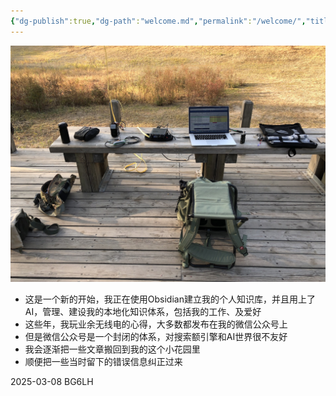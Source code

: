 ```yaml
---
{"dg-publish":true,"dg-path":"welcome.md","permalink":"/welcome/","title":"欢迎来到BG6LH的数字花园","pinned":true,"tags":["BG6LH","ODG","业余无线电","数字花园","gardenEntry","gardenEntry","gardenEntry"],"dgHomeLink":"false","dgShowLocalGraph":"false","created":"2025-03-07, 03:59:33","updated":"2025-03-10, 02:33:47"}
---
```




![img-Welcome to BG6LH's Digital Garden.jpg|800](/img/user/assets/Welcome%20to%20BG6LH's%20Digital%20Garden/img-Welcome%20to%20BG6LH's%20Digital%20Garden.jpg)

- 这是一个新的开始，我正在使用Obsidian建立我的个人知识库，并且用上了AI，管理、建设我的本地化知识体系，包括我的工作、及爱好
- 这些年，我玩业余无线电的心得，大多数都发布在我的微信公众号上
- 但是微信公众号是一个封闭的体系，对搜索额引擎和AI世界很不友好
- 我会逐渐把一些文章搬回到我的这个小花园里
- 顺便把一些当时留下的错误信息纠正过来

2025-03-08 BG6LH

